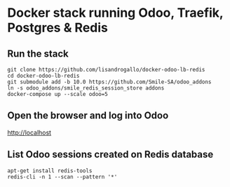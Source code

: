 # Docker stack running Odoo, Traefik, Postgres & Redis

## Run the stack

```
git clone https://github.com/lisandrogallo/docker-odoo-lb-redis
cd docker-odoo-lb-redis
git submodule add -b 10.0 https://github.com/Smile-SA/odoo_addons
ln -s odoo_addons/smile_redis_session_store addons
docker-compose up --scale odoo=5
```

## Open the browser and log into Odoo

[http://localhost](http://localhost)

## List Odoo sessions created on Redis database

    apt-get install redis-tools
    redis-cli -n 1 --scan --pattern '*'
